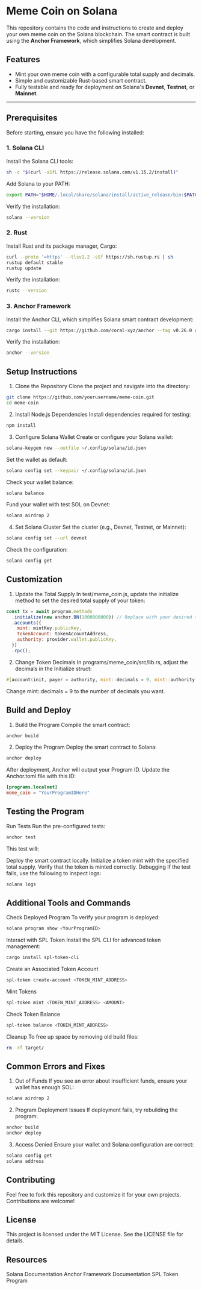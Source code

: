 # Meme Coin on Solana

This repository contains the code and instructions to create and deploy your own meme coin on the Solana blockchain. The smart contract is built using the **Anchor Framework**, which simplifies Solana development.

## Features
- Mint your own meme coin with a configurable total supply and decimals.
- Simple and customizable Rust-based smart contract.
- Fully testable and ready for deployment on Solana's **Devnet**, **Testnet**, or **Mainnet**.

---

## Prerequisites

Before starting, ensure you have the following installed:

### 1. **Solana CLI**
Install the Solana CLI tools:
```bash
sh -c "$(curl -sSfL https://release.solana.com/v1.15.2/install)"
```
Add Solana to your PATH:

```bash
export PATH="$HOME/.local/share/solana/install/active_release/bin:$PATH"
```
Verify the installation:

```bash
solana --version
```
### 2. Rust
Install Rust and its package manager, Cargo:

```bash
curl --proto '=https' --tlsv1.2 -sSf https://sh.rustup.rs | sh
rustup default stable
rustup update
```
Verify the installation:

```bash
rustc --version
```
### 3. Anchor Framework
Install the Anchor CLI, which simplifies Solana smart contract development:

```bash
cargo install --git https://github.com/coral-xyz/anchor --tag v0.26.0 anchor-cli --locked
```
Verify the installation:

```bash
anchor --version
```
## Setup Instructions
1. Clone the Repository
Clone the project and navigate into the directory:

```bash
git clone https://github.com/yourusername/meme-coin.git
cd meme-coin
```
2. Install Node.js Dependencies
Install dependencies required for testing:

```bash
npm install
```
3. Configure Solana Wallet
Create or configure your Solana wallet:

```bash
solana-keygen new --outfile ~/.config/solana/id.json
```
Set the wallet as default:

```bash
solana config set --keypair ~/.config/solana/id.json
```
Check your wallet balance:

```bash
solana balance
```
Fund your wallet with test SOL on Devnet:

```bash
solana airdrop 2
```
4. Set Solana Cluster
Set the cluster (e.g., Devnet, Testnet, or Mainnet):

```bash
solana config set --url devnet
```
Check the configuration:

```bash
solana config get
```
## Customization
1. Update the Total Supply
In test/meme_coin.js, update the initialize method to set the desired total supply of your token:

```javascript
const tx = await program.methods
  .initialize(new anchor.BN(1000000000)) // Replace with your desired total supply
  .accounts({
    mint: mintKey.publicKey,
    tokenAccount: tokenAccountAddress,
    authority: provider.wallet.publicKey,
  })
  .rpc();
```
2. Change Token Decimals
In programs/meme_coin/src/lib.rs, adjust the decimals in the Initialize struct:

```rust
#[account(init, payer = authority, mint::decimals = 9, mint::authority = authority.key(), space = 82)]
```
Change mint::decimals = 9 to the number of decimals you want.

## Build and Deploy
1. Build the Program
Compile the smart contract:

```bash
anchor build
```
2. Deploy the Program
Deploy the smart contract to Solana:

```bash
anchor deploy
```
After deployment, Anchor will output your Program ID. Update the Anchor.toml file with this ID:

```toml
[programs.localnet]
meme_coin = "YourProgramIDHere"
```
## Testing the Program
Run Tests
Run the pre-configured tests:

```bash
anchor test
```
This test will:

Deploy the smart contract locally.
Initialize a token mint with the specified total supply.
Verify that the token is minted correctly.
Debugging
If the test fails, use the following to inspect logs:

```bash
solana logs
```
## Additional Tools and Commands
Check Deployed Program
To verify your program is deployed:

```bash
solana program show <YourProgramID>
```
Interact with SPL Token
Install the SPL CLI for advanced token management:

```bash
cargo install spl-token-cli
```
Create an Associated Token Account
```bash
spl-token create-account <TOKEN_MINT_ADDRESS>
```
Mint Tokens
```bash
spl-token mint <TOKEN_MINT_ADDRESS> <AMOUNT>
```
Check Token Balance
```bash
spl-token balance <TOKEN_MINT_ADDRESS>
```
Cleanup
To free up space by removing old build files:

```bash
rm -rf target/
```
## Common Errors and Fixes
1. Out of Funds
If you see an error about insufficient funds, ensure your wallet has enough SOL:

```bash
solana airdrop 2
```
2. Program Deployment Issues
If deployment fails, try rebuilding the program:

```bash
anchor build
anchor deploy
```
3. Access Denied
Ensure your wallet and Solana configuration are correct:

```bash
solana config get
solana address
```
## Contributing
Feel free to fork this repository and customize it for your own projects. Contributions are welcome!

## License
This project is licensed under the MIT License. See the LICENSE file for details.

## Resources
Solana Documentation
Anchor Framework Documentation
SPL Token Program



